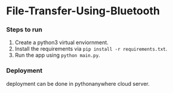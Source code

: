 # File-Transfer-Using-Bluetooth

### Steps to run
1. Create a python3 virtual enviornment.
2. Install the requirements via `pip install -r requirements.txt`.
3. Run the app using `python main.py`.

### Deployment
deployment can be done in pythonanywhere cloud server.